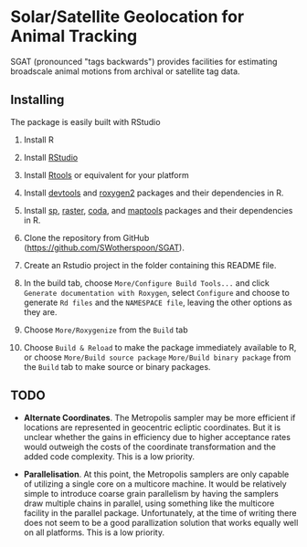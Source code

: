 # Solar/Satellite Geolocation for Animal Tracking

SGAT (pronounced "tags backwards") provides facilities for estimating
broadscale animal motions from archival or satellite tag data.


## Installing

The package is easily built with RStudio

1. Install R

2. Install [RStudio](http://www.rstudio.com)

3. Install [Rtools](http://cran.r-project.org/bin/windows/Rtools/) or
   equivalent for your platform

4. Install
   [devtools](http://cran.r-project.org/web/packages/devtools/index.html)
   and
   [roxygen2](http://cran.r-project.org/web/packages/roxygen2/index.html)
   packages and their dependencies in R.

5. Install [sp](http://cran.r-project.org/web/packages/sp/index.html),
   [raster](http://cran.r-project.org/web/packages/raster/index.html),
   [coda](http://cran.r-project.org/web/packages/coda/index.html), and
   [maptools](http://cran.r-project.org/web/packages/maptools/index.html)
   packages and their dependencies in R.

6. Clone the repository from GitHub (https://github.com/SWotherspoon/SGAT).

7. Create an Rstudio project in the folder containing this README file.

8. In the build tab, choose `More/Configure Build Tools...` and click
`Generate documentation with Roxygen`, select `Configure` and choose
to generate `Rd files` and the `NAMESPACE file`, leaving the other
options as they are.

9. Choose `More/Roxygenize` from the `Build` tab

10. Choose `Build & Reload` to make the package immediately available
    to R, or choose `More/Build source package` `More/Build binary
    package` from the `Build` tab to make source or binary packages.



## TODO

- **Alternate Coordinates**.  The Metropolis sampler may be more
  efficient if locations are represented in geocentric ecliptic
  coordinates. But it is unclear whether the gains in efficiency due
  to higher acceptance rates would outweigh the costs of the
  coordinate transformation and the added code complexity. This is a
  low priority.

- **Parallelisation**.  At this point, the Metropolis samplers are
  only capable of utilizing a single core on a multicore machine.  It
  would be relatively simple to introduce coarse grain parallelism by
  having the samplers draw multiple chains in parallel, using
  something like the multicore facility in the parallel package.
  Unfortunately, at the time of writing there does not seem to be a
  good parallization solution that works equally well on all
  platforms.  This is a low priority.
